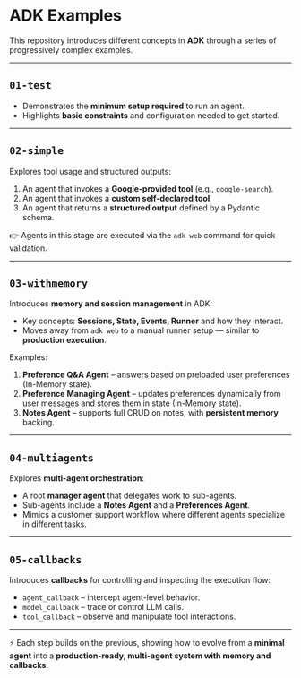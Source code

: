 # ADK Examples

This repository introduces different concepts in **ADK** through a series of progressively complex examples.

---

## `01-test`
- Demonstrates the **minimum setup required** to run an agent.  
- Highlights **basic constraints** and configuration needed to get started.  

---

## `02-simple`
Explores tool usage and structured outputs:

1. An agent that invokes a **Google-provided tool** (e.g., `google-search`).  
2. An agent that invokes a **custom self-declared tool**.  
3. An agent that returns a **structured output** defined by a Pydantic schema.  

👉 Agents in this stage are executed via the `adk web` command for quick validation.

---

## `03-withmemory`
Introduces **memory and session management** in ADK:

- Key concepts: **Sessions, State, Events, Runner** and how they interact.  
- Moves away from `adk web` to a manual runner setup — similar to **production execution**.  

Examples:
1. **Preference Q&A Agent** – answers based on preloaded user preferences (In-Memory state).  
2. **Preference Managing Agent** – updates preferences dynamically from user messages and stores them in state (In-Memory state).  
3. **Notes Agent** – supports full CRUD on notes, with **persistent memory** backing.  

---

## `04-multiagents`
Explores **multi-agent orchestration**:

- A root **manager agent** that delegates work to sub-agents.  
- Sub-agents include a **Notes Agent** and a **Preferences Agent**.  
- Mimics a customer support workflow where different agents specialize in different tasks.  

---

## `05-callbacks`
Introduces **callbacks** for controlling and inspecting the execution flow:

- `agent_callback` – intercept agent-level behavior.  
- `model_callback` – trace or control LLM calls.  
- `tool_callback` – observe and manipulate tool interactions.  

---

⚡ Each step builds on the previous, showing how to evolve from a **minimal agent** into a **production-ready, multi-agent system with memory and callbacks**.  
